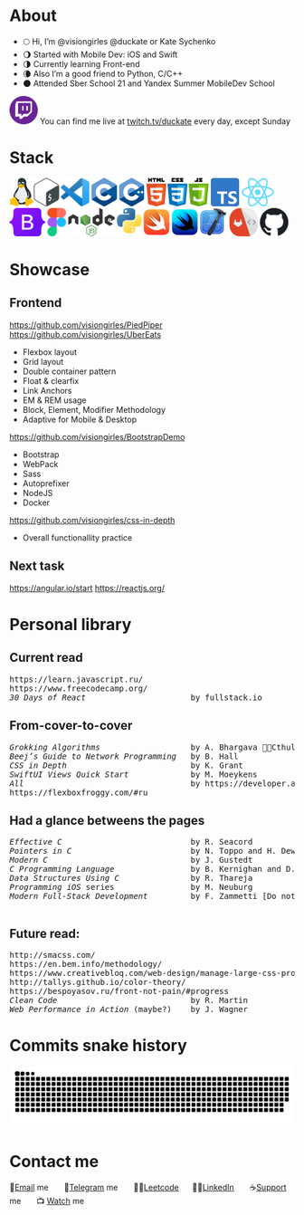 # About

- 🌕 Hi, I’m @visiongirles @duckate or Kate Sychenko
- 🌖 Started with Mobile Dev: iOS and Swift
- 🌗 Currently learning Front-end
- 🌘 Also I’m a good friend to Python, C/C++
- 🌑 Attended Sber School 21 and Yandex Summer MobileDev School

<img title="https://www.twitch.tv/duckate" alt="twitch" height="50px" src="logo/twitch-logo.png" /> You can find me live at <a href="https://www.twitch.tv/duckate">twitch.tv/duckate</a> every day, except Sunday 

# Stack
<img title="linux" alt="linux" height="50px" src="logo/linux-logo.png" /><img title="bash" alt="bash" height="50px" src="logo/bash-logo.png" /> <img title="vsc" alt="vsc" height="50px" src="logo/vsc-logo.png" /> <img title="c" alt="c" height="50px" src="logo/c-logo.png" /> <img title="cpp" alt="cpp" height="50px" src="logo/cpp-logo.png" /> <img title="html css js" alt="html css js" height="50px" src="logo/html-css-js-logo.png" /> <img title="typescript" alt="typescript" height="50px" src="logo/typescript-logo.png" /> <img title="react" alt="react" height="50px" src="logo/react-logo.png" /><img title="bootstrap" alt="bootstrap" height="50px" src="logo/bootstrap-logo.png" /> <img title="figma" alt="figma" height="50px" src="logo/figma-logo.png" /> <img title="node-js" alt="node-js" height="50px" src="logo/node-js-logo.png" /> <img title="python" alt="python" height="50px" src="logo/python-logo.png" /><img title="swift" alt="swift" height="50px" src="logo/swift-logo.png" /><img title="swiftui" alt="swiftui" height="50px" src="logo/swiftui-logo.png" /><img title="xcode" alt="xcode" height="50px" src="logo/xcode-logo.png" /> <img title="gitlab" alt="gitlab" height="50px" src="logo/gitlab-logo.png" /> <img title="github" alt="github" height="50px" src="logo/github-logo.png" />

# Showcase
## Frontend
https://github.com/visiongirles/PiedPiper
https://github.com/visiongirles/UberEats
- Flexbox layout
- Grid layout
- Double container pattern
- Float & clearfix
- Link Anchors
- EM & REM usage
- Block, Element, Modifier Methodology
- Adaptive for Mobile & Desktop

https://github.com/visiongirles/BootstrapDemo
- Bootstrap
- WebPack
- Sass
- Autoprefixer
- NodeJS
- Docker

https://github.com/visiongirles/css-in-depth
- Overall functionallity practice

## Next task
https://angular.io/start
https://reactjs.org/

# Personal library
## Current read
<pre>
https://learn.javascript.ru/
https://www.freecodecamp.org/
<i>30 Days of React</i>                      by fullstack.io
</pre>

## From-cover-to-cover
<pre>
<i>Grokking Algorithms</i>                   by A. Bhargava 🙏🐙Cthulhu bless the author
<i>Beej’s Guide to Network Programming</i>   by B. Hall
<i>CSS in Depth</i>                          by K. Grant
<i>SwiftUI Views Quick Start</i>             by M. Moeykens
<i>All</i>                                   by https://developer.apple.com/swift/
https://flexboxfroggy.com/#ru
</pre>

## Had a glance betweens the pages
<pre>
<i>Effective C</i>                           by R. Seacord
<i>Pointers in C</i>                         by N. Toppo and H. Dewan
<i>Modern C</i>                              by J. Gustedt
<i>C Programming Language</i>                by B. Kernighan and D. Ritchie
<i>Data Structures Using C</i>               by R. Thareja
<i>Programming iOS</i> series                by M. Neuburg
<i>Modern Full-Stack Development</i>         by F. Zammetti [Do not recommend this book]

</pre>
## Future read:
<pre>
http://smacss.com/ 
https://en.bem.info/methodology/
https://www.creativebloq.com/web-design/manage-large-css-projects-itcss-101517528
http://tallys.github.io/color-theory/
https://bespoyasov.ru/front-not-pain/#progress
<i>Clean Code</i>                            by R. Martin
<i>Web Performance in Action</i> (maybe?)    by J. Wagner 
</pre>
# Commits snake history
![snake svg](https://github.com/visiongirles/visiongirles/blob/output/github-snake.svg)

# Contact me
📧<a href="mailto:busy.sychenko@gmail.com">Email</a> me &nbsp;&nbsp;&nbsp;&nbsp;&nbsp; 📱<a href="https://t.me/duckate">Telegram</a> me
&nbsp;&nbsp;&nbsp;&nbsp;&nbsp; 👩‍💻<a href="https://leetcode.com/visiongirles/">Leetcode</a>&nbsp;&nbsp;&nbsp;&nbsp;&nbsp; 🧙‍♀️<a href="https://www.linkedin.com/in/kate-sychenko-50456a57/">LinkedIn</a>  &nbsp;&nbsp;&nbsp;&nbsp;&nbsp; ☕<a href="https://paypal.me/sychenko?country.x=AE&locale.x=en_US">Support</a> me &nbsp;&nbsp;&nbsp;&nbsp;&nbsp; 📺 <a href="https://www.twitch.tv/duckate">Watch</a> me 
